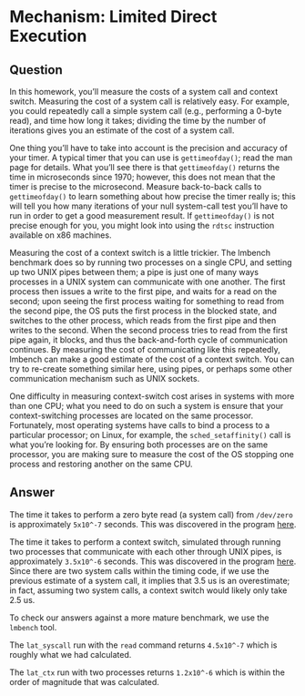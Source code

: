 # Mechanism: Limited Direct Execution

## Question

In this homework, you’ll measure the costs of a system call and context switch.
Measuring the cost of a system call is relatively easy. For example, you could
repeatedly call a simple system call (e.g., performing a 0-byte read), and time
how long it takes; dividing the time by the number of iterations gives you an
estimate of the cost of a system call.

One thing you’ll have to take into account is the precision and accuracy of your
timer. A typical timer that you can use is `gettimeofday()`; read the man page
for details. What you’ll see there is that `gettimeofday()` returns the time in
microseconds since 1970; however, this does not mean that the timer is precise
to the microsecond. Measure back-to-back calls to `gettimeofday()` to learn
something about how precise the timer really is; this will tell you how many
iterations of your null system-call test you’ll have to run in order to get a
good measurement result. If `gettimeofday()` is not precise enough for you, you
might look into using the `rdtsc` instruction available on x86 machines.

Measuring the cost of a context switch is a little trickier. The lmbench
benchmark does so by running two processes on a single CPU, and setting up two
UNIX pipes between them; a pipe is just one of many ways processes in a UNIX
system can communicate with one another. The first process then issues a write
to the first pipe, and waits for a read on the second; upon seeing the first
process waiting for something to read from the second pipe, the OS puts the
first process in the blocked state, and switches to the other process, which
reads from the first pipe and then writes to the second. When the second process
tries to read from the first pipe again, it blocks, and thus the back-and-forth
cycle of communication continues. By measuring the cost of communicating like
this repeatedly, lmbench can make a good estimate of the cost of a context
switch. You can try to re-create something similar here, using pipes, or perhaps
some other communication mechanism such as UNIX sockets.

One difficulty in measuring context-switch cost arises in systems with more than
one CPU; what you need to do on such a system is ensure that your
context-switching processes are located on the same processor. Fortunately, most
operating systems have calls to bind a process to a particular processor; on
Linux, for example, the `sched_setaffinity()` call is what you’re looking for.
By ensuring both processes are on the same processor, you are making sure to
measure the cost of the OS stopping one process and restoring another on the
same CPU.

## Answer

The time it takes to perform a zero byte read (a system call) from `/dev/zero`
is approximately `5x10^-7` seconds. This was discovered in the program
[here](src/time_system_call.c).

The time it takes to perform a context switch, simulated through running two
processes that communicate with each other through UNIX pipes, is approximately
`3.5x10^-6` seconds. This was discovered in the program
[here](src/time_context_switch.c). Since there are two system calls within the
timing code, if we use the previous estimate of a system call, it implies that
3.5 us is an overestimate; in fact, assuming two system calls, a context switch
would likely only take 2.5 us.

To check our answers against a more mature benchmark, we use the `lmbench` tool.

The `lat_syscall` run with the `read` command returns `4.5x10^-7` which is
roughly what we had calculated.

The `lat_ctx` run with two processes returns `1.2x10^-6` which is within the
order of magnitude that was calculated.
